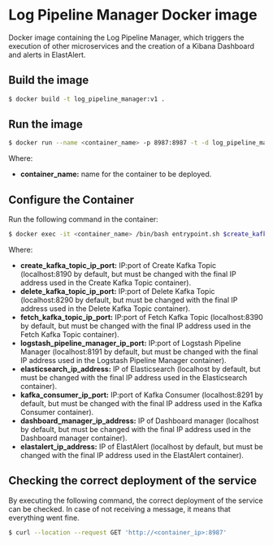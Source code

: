 # Log Pipeline Manager Docker image

Docker image containing the Log Pipeline Manager, which triggers the execution of other microservices and the creation of a Kibana Dashboard and alerts in ElastAlert.

## Build the image

```sh
$ docker build -t log_pipeline_manager:v1 .
```

## Run the image

```sh
$ docker run --name <container_name> -p 8987:8987 -t -d log_pipeline_manager:v1
```

Where:

* **container_name:** name for the container to be deployed.

## Configure the Container

Run the following command in the container:

```sh
$ docker exec -it <container_name> /bin/bash entrypoint.sh $create_kafka_topic_ip_port $delete_kafka_topic_ip_port $fetch_kafka_topic_ip_port $logstash_pipeline_manager_ip_port $elasticsearch_ip_address $kafka_consumer_ip_port $dashboard_manager_ip_address $elastalert_ip_address
```

Where:

* **create_kafka_topic_ip_port:** IP:port of Create Kafka Topic (localhost:8190 by default, but must be changed with the final IP address used in the Create Kafka Topic container).
* **delete_kafka_topic_ip_port:** IP:port of Delete Kafka Topic (localhost:8290 by default, but must be changed with the final IP address used in the Delete Kafka Topic container).
* **fetch_kafka_topic_ip_port:** IP:port of Fetch Kafka Topic (localhost:8390 by default, but must be changed with the final IP address used in the Fetch Kafka Topic container).
* **logstash_pipeline_manager_ip_port:** IP:port of Logstash Pipeline Manager (localhost:8191 by default, but must be changed with the final IP address used in the Logstash Pipeline Manager container).
* **elasticsearch_ip_address:** IP of Elasticsearch (localhost by default, but must be changed with the final IP address used in the Elasticsearch container).
* **kafka_consumer_ip_port:** IP:port of Kafka Consumer (localhost:8291 by default, but must be changed with the final IP address used in the Kafka Consumer container).
* **dashboard_manager_ip_address:** IP of Dashboard manager (localhost by default, but must be changed with the final IP address used in the Dashboard manager container).
* **elastalert_ip_address:** IP of ElastAlert (localhost by default, but must be changed with the final IP address used in the ElastAlert container).

## Checking the correct deployment of the service

By executing the following command, the correct deployment of the service can be checked. In case of not receiving a message, it means that everything went fine.

```sh
$ curl --location --request GET 'http://<container_ip>:8987'
```
